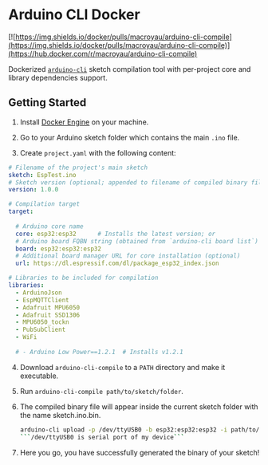 # Arduino CLI Docker

[![https://img.shields.io/docker/pulls/macroyau/arduino-cli-compile](https://img.shields.io/docker/pulls/macroyau/arduino-cli-compile)](https://hub.docker.com/r/macroyau/arduino-cli-compile)

Dockerized [`arduino-cli`](https://github.com/arduino/arduino-cli) sketch 
compilation tool with per-project core and library dependencies support.


## Getting Started

1.  Install [Docker Engine](https://docs.docker.com/install/) on your machine.

2.  Go to your Arduino sketch folder which contains the main `.ino` file.

3.  Create `project.yaml` with the following content:
```yaml
# Filename of the project's main sketch
sketch: EspTest.ino
# Sketch version (optional; appended to filename of compiled binary file)
version: 1.0.0

# Compilation target
target:
  
  # Arduino core name
  core: esp32:esp32      # Installs the latest version; or
  # Arduino board FQBN string (obtained from `arduino-cli board list`)
  board: esp32:esp32:esp32
  # Additional board manager URL for core installation (optional)
  url: https://dl.espressif.com/dl/package_esp32_index.json

# Libraries to be included for compilation
libraries:
  - ArduinoJson
  - EspMQTTClient
  - Adafruit MPU6050
  - Adafruit SSD1306
  - MPU6050_tockn
  - PubSubClient
  - WiFi
  
  # - Arduino Low Power==1.2.1  # Installs v1.2.1
```

4.  Download `arduino-cli-compile` to a `PATH` directory and make it executable.

5.  Run `arduino-cli-compile path/to/sketch/folder`.

6.  The compiled binary file will appear inside the current sketch folder with the name sketch.ino.bin.



    ```bash
    arduino-cli upload -p /dev/ttyUSB0 -b esp32:esp32:esp32 -i path/to/bin/file
    ```/dev/ttyUSB0 is serial port of my device```

7.  Here you go, you have successfully generated the binary of your sketch!
